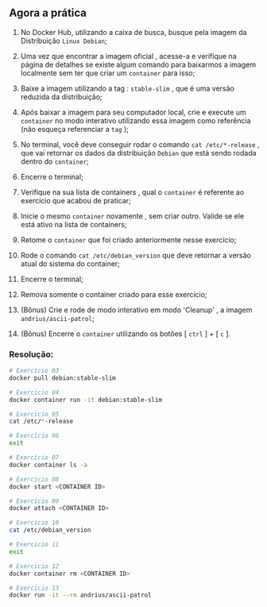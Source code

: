 ## Agora a prática

1. No Docker Hub, utilizando a caixa de busca, busque pela imagem da Distribuição `Linux Debian`;

2. Uma vez que encontrar a imagem oficial , acesse-a e verifique na página de detalhes se existe algum comando para baixarmos a imagem localmente sem ter que criar um `container` para isso;

3. Baixe a imagem utilizando a tag : `stable-slim` , que é uma versão reduzida da distribuição;

4. Após baixar a imagem para seu computador local, crie e execute um `container` no modo interativo utilizando essa imagem como referência (não esqueça referenciar a `tag` );

5. No terminal, você deve conseguir rodar o comando `cat /etc/*-release` , que vai retornar os dados da distribuição `Debian` que está sendo rodada dentro do `container`;

6. Encerre o terminal;

7. Verifique na sua lista de containers , qual o `container` é referente ao exercício que acabou de praticar;

8. Inicie o mesmo `container` novamente , sem criar outro. Valide se ele está ativo na lista de containers;

9. Retome o `container` que foi criado anteriormente nesse exercício;

10. Rode o comando `cat /etc/debian_version` que deve retornar a versão atual do sistema do container;

11. Encerre o terminal;

12. Remova somente o container criado para esse exercício;

13. (Bônus) Crie e rode de modo interativo em modo 'Cleanup' , a imagem `andrius/ascii-patrol`;

14. (Bônus) Encerre o `container` utilizando os botões [ `ctrl` ] + [ `c` ].

### Resolução:

```Bash
# Exercício 03
docker pull debian:stable-slim

# Exercício 04
docker container run -it debian:stable-slim

# Exercício 05
cat /etc/*-release

# Exercício 06
exit

# Exercício 07
docker container ls -a

# Exercício 08
docker start <CONTAINER ID>

# Exercício 09
docker attach <CONTAINER ID>

# Exercício 10
cat /etc/debian_version

# Exercício 11
exit

# Exercício 12
docker container rm <CONTAINER ID>
```

```Bash
# Exercício 13
docker run -it --rm andrius/ascii-patrol
```